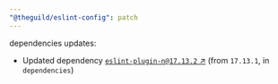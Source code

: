 ```yaml
---
"@theguild/eslint-config": patch
---
```

dependencies updates:
  - Updated dependency [`eslint-plugin-n@17.13.2` ↗︎](https://www.npmjs.com/package/eslint-plugin-n/v/17.13.2) (from `17.13.1`, in `dependencies`)
